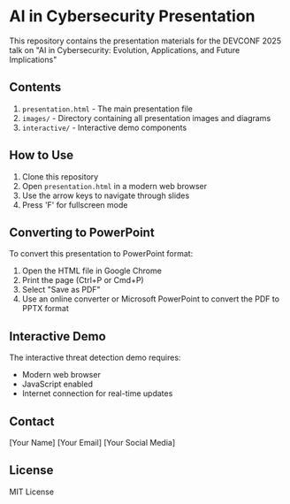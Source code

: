 # AI in Cybersecurity Presentation

This repository contains the presentation materials for the DEVCONF 2025 talk on "AI in Cybersecurity: Evolution, Applications, and Future Implications"

## Contents

1. `presentation.html` - The main presentation file
2. `images/` - Directory containing all presentation images and diagrams
3. `interactive/` - Interactive demo components

## How to Use

1. Clone this repository
2. Open `presentation.html` in a modern web browser
3. Use the arrow keys to navigate through slides
4. Press 'F' for fullscreen mode

## Converting to PowerPoint

To convert this presentation to PowerPoint format:

1. Open the HTML file in Google Chrome
2. Print the page (Ctrl+P or Cmd+P)
3. Select "Save as PDF"
4. Use an online converter or Microsoft PowerPoint to convert the PDF to PPTX format

## Interactive Demo

The interactive threat detection demo requires:
- Modern web browser
- JavaScript enabled
- Internet connection for real-time updates

## Contact

[Your Name]
[Your Email]
[Your Social Media]

## License

MIT License
